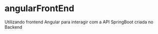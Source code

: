 # angularFrontEnd
Utilizando frontend Angular para interagir com a API SpringBoot criada no Backend
